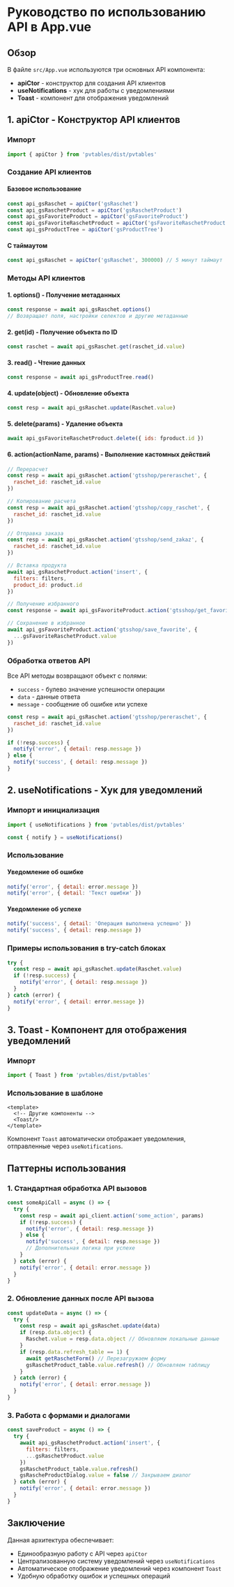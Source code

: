 # Руководство по использованию API в App.vue

## Обзор

В файле `src/App.vue` используются три основных API компонента:
- **apiCtor** - конструктор для создания API клиентов
- **useNotifications** - хук для работы с уведомлениями
- **Toast** - компонент для отображения уведомлений

## 1. apiCtor - Конструктор API клиентов

### Импорт
```javascript
import { apiCtor } from 'pvtables/dist/pvtables'
```

### Создание API клиентов

#### Базовое использование
```javascript
const api_gsRaschet = apiCtor('gsRaschet')
const api_gsRaschetProduct = apiCtor('gsRaschetProduct')
const api_gsFavoriteProduct = apiCtor('gsFavoriteProduct')
const api_gsFavoriteRaschetProduct = apiCtor('gsFavoriteRaschetProduct')
const api_gsProductTree = apiCtor('gsProductTree')
```

#### С таймаутом
```javascript
const api_gsRaschet = apiCtor('gsRaschet', 300000) // 5 минут таймаут
```

### Методы API клиентов

#### 1. options() - Получение метаданных
```javascript
const response = await api_gsRaschet.options()
// Возвращает поля, настройки селектов и другие метаданные
```

#### 2. get(id) - Получение объекта по ID
```javascript
const raschet = await api_gsRaschet.get(raschet_id.value)
```

#### 3. read() - Чтение данных
```javascript
const response = await api_gsProductTree.read()
```

#### 4. update(object) - Обновление объекта
```javascript
const resp = await api_gsRaschet.update(Raschet.value)
```

#### 5. delete(params) - Удаление объекта
```javascript
await api_gsFavoriteRaschetProduct.delete({ ids: fproduct.id })
```

#### 6. action(actionName, params) - Выполнение кастомных действий
```javascript
// Перерасчет
const resp = await api_gsRaschet.action('gtsshop/pereraschet', {
  raschet_id: raschet_id.value
})

// Копирование расчета
const resp = await api_gsRaschet.action('gtsshop/copy_raschet', {
  raschet_id: raschet_id.value
})

// Отправка заказа
const resp = await api_gsRaschet.action('gtsshop/send_zakaz', {
  raschet_id: raschet_id.value
})

// Вставка продукта
await api_gsRaschetProduct.action('insert', {
  filters: filters,
  product_id: product.id
})

// Получение избранного
const response = await api_gsFavoriteProduct.action('gtsshop/get_favorites')

// Сохранение в избранное
await api_gsFavoriteProduct.action('gtsshop/save_favorite', {
  ...gsFavoriteRaschetProduct.value
})
```

### Обработка ответов API

Все API методы возвращают объект с полями:
- `success` - булево значение успешности операции
- `data` - данные ответа
- `message` - сообщение об ошибке или успехе

```javascript
const resp = await api_gsRaschet.action('gtsshop/pereraschet', {
  raschet_id: raschet_id.value
})

if (!resp.success) {
  notify('error', { detail: resp.message })
} else {
  notify('success', { detail: resp.message })
}
```

## 2. useNotifications - Хук для уведомлений

### Импорт и инициализация
```javascript
import { useNotifications } from 'pvtables/dist/pvtables'

const { notify } = useNotifications()
```

### Использование

#### Уведомление об ошибке
```javascript
notify('error', { detail: error.message })
notify('error', { detail: 'Текст ошибки' })
```

#### Уведомление об успехе
```javascript
notify('success', { detail: 'Операция выполнена успешно' })
notify('success', { detail: resp.message })
```

### Примеры использования в try-catch блоках

```javascript
try {
  const resp = await api_gsRaschet.update(Raschet.value)
  if (!resp.success) {
    notify('error', { detail: resp.message })
  }
} catch (error) {
  notify('error', { detail: error.message })
}
```

## 3. Toast - Компонент для отображения уведомлений

### Импорт
```javascript
import { Toast } from 'pvtables/dist/pvtables'
```

### Использование в шаблоне
```vue
<template>
  <!-- Другие компоненты -->
  <Toast/>
</template>
```

Компонент `Toast` автоматически отображает уведомления, отправленные через `useNotifications`.

## Паттерны использования

### 1. Стандартная обработка API вызовов
```javascript
const someApiCall = async () => {
  try {
    const resp = await api_client.action('some_action', params)
    if (!resp.success) {
      notify('error', { detail: resp.message })
    } else {
      notify('success', { detail: resp.message })
      // Дополнительная логика при успехе
    }
  } catch (error) {
    notify('error', { detail: error.message })
  }
}
```

### 2. Обновление данных после API вызова
```javascript
const updateData = async () => {
  try {
    const resp = await api_gsRaschet.update(data)
    if (resp.data.object) {
      Raschet.value = resp.data.object // Обновляем локальные данные
    }
    if (resp.data.refresh_table == 1) {
      await getRaschetForm() // Перезагружаем форму
      gsRaschetProduct_table.value.refresh() // Обновляем таблицу
    }
  } catch (error) {
    notify('error', { detail: error.message })
  }
}
```

### 3. Работа с формами и диалогами
```javascript
const saveProduct = async () => {
  try {
    await api_gsRaschetProduct.action('insert', {
      filters: filters,
      ...gsRaschetProduct.value
    })
    gsRaschetProduct_table.value.refresh()
    gsRascheProductDialog.value = false // Закрываем диалог
  } catch (error) {
    notify('error', { detail: error.message })
  }
}
```

## Заключение

Данная архитектура обеспечивает:
- Единообразную работу с API через `apiCtor`
- Централизованную систему уведомлений через `useNotifications`
- Автоматическое отображение уведомлений через компонент `Toast`
- Удобную обработку ошибок и успешных операций
